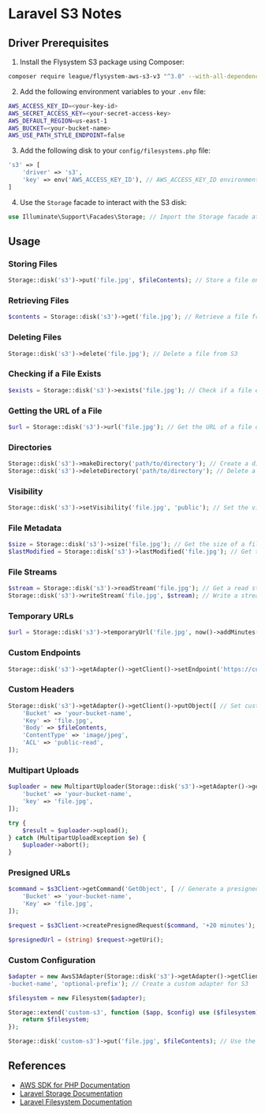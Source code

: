 <!-- Laravel s3 notes -->

# Laravel S3 Notes

## Driver Prerequisites

1. Install the Flysystem S3 package using Composer:

```bash
composer require league/flysystem-aws-s3-v3 "^3.0" --with-all-dependencies
```

2. Add the following environment variables to your `.env` file:

```bash
AWS_ACCESS_KEY_ID=<your-key-id>
AWS_SECRET_ACCESS_KEY=<your-secret-access-key>
AWS_DEFAULT_REGION=us-east-1
AWS_BUCKET=<your-bucket-name>
AWS_USE_PATH_STYLE_ENDPOINT=false
```

3. Add the following disk to your `config/filesystems.php` file:

```php
's3' => [
    'driver' => 's3',
    'key' => env('AWS_ACCESS_KEY_ID'), // AWS_ACCESS_KEY_ID environment variable in .env file 
]
```

4. Use the `Storage` facade to interact with the S3 disk:

```php
use Illuminate\Support\Facades\Storage; // Import the Storage facade at the top of your file 
```

## Usage

### Storing Files

```php
Storage::disk('s3')->put('file.jpg', $fileContents); // Store a file on S3
```

### Retrieving Files

```php
$contents = Storage::disk('s3')->get('file.jpg'); // Retrieve a file from S3
```

### Deleting Files

```php
Storage::disk('s3')->delete('file.jpg'); // Delete a file from S3
```

### Checking if a File Exists

```php
$exists = Storage::disk('s3')->exists('file.jpg'); // Check if a file exists on S3
```

### Getting the URL of a File

```php
$url = Storage::disk('s3')->url('file.jpg'); // Get the URL of a file on S3
```

### Directories

```php
Storage::disk('s3')->makeDirectory('path/to/directory'); // Create a directory on S3
Storage::disk('s3')->deleteDirectory('path/to/directory'); // Delete a directory on S3
```

### Visibility

```php
Storage::disk('s3')->setVisibility('file.jpg', 'public'); // Set the visibility of a file on S3
```

### File Metadata

```php
$size = Storage::disk('s3')->size('file.jpg'); // Get the size of a file on S3
$lastModified = Storage::disk('s3')->lastModified('file.jpg'); // Get the last modified timestamp of a file on S3
```

### File Streams

```php
$stream = Storage::disk('s3')->readStream('file.jpg'); // Get a read stream for a file on S3
Storage::disk('s3')->writeStream('file.jpg', $stream); // Write a stream to a file on S3
```

### Temporary URLs

```php
$url = Storage::disk('s3')->temporaryUrl('file.jpg', now()->addMinutes(5)); // Get a temporary URL for a file on S3
```

### Custom Endpoints

```php
Storage::disk('s3')->getAdapter()->getClient()->setEndpoint('https://custom-endpoint.com'); // Set a custom endpoint for S3
```

### Custom Headers

```php
Storage::disk('s3')->getAdapter()->getClient()->putObject([ // Set custom headers for a file on S3
    'Bucket' => 'your-bucket-name',
    'Key' => 'file.jpg',
    'Body' => $fileContents,
    'ContentType' => 'image/jpeg',
    'ACL' => 'public-read',
]);
```

### Multipart Uploads

```php
$uploader = new MultipartUploader(Storage::disk('s3')->getAdapter()->getClient(), $fileContents, [ // Perform a multipart upload to S3
    'bucket' => 'your-bucket-name',
    'key' => 'file.jpg',
]);

try {
    $result = $uploader->upload();
} catch (MultipartUploadException $e) {
    $uploader->abort();
}
```

### Presigned URLs

```php
$command = $s3Client->getCommand('GetObject', [ // Generate a presigned URL for a file on S3
    'Bucket' => 'your-bucket-name',
    'Key' => 'file.jpg',
]);

$request = $s3Client->createPresignedRequest($command, '+20 minutes');

$presignedUrl = (string) $request->getUri();
```

### Custom Configuration

```php
$adapter = new AwsS3Adapter(Storage::disk('s3')->getAdapter()->getClient(), 'your
-bucket-name', 'optional-prefix'); // Create a custom adapter for S3

$filesystem = new Filesystem($adapter);

Storage::extend('custom-s3', function ($app, $config) use ($filesystem) { // Extend the Storage facade with a custom S3 disk
    return $filesystem;
});

Storage::disk('custom-s3')->put('file.jpg', $fileContents); // Use the custom S3 disk
```

## References

- [AWS SDK for PHP Documentation](https://docs.aws.amazon.com/sdk-for-php/index.html)
- [Laravel Storage Documentation](https://laravel.com/docs/8.x/filesystem)
- [Laravel Filesystem Documentation](https://laravel.com/docs/8.x/filesystem)